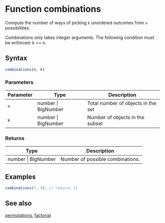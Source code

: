 <!-- Note: This file is automatically generated from source code comments. Changes made in this file will be overridden. -->

# Function combinations

Compute the number of ways of picking `k` unordered outcomes from `n`
possibilities.

Combinations only takes integer arguments.
The following condition must be enforced: k <= n.


## Syntax

```js
combinations(n, k)
```

### Parameters

Parameter | Type | Description
--------- | ---- | -----------
`n` | number &#124; BigNumber | Total number of objects in the set
`k` | number &#124; BigNumber | Number of objects in the subset

### Returns

Type | Description
---- | -----------
number &#124; BigNumber | Number of possible combinations.


## Examples

```js
combinations(7, 5); // returns 21
```


## See also

[permutations](permutations.md),
[factorial](factorial.md)
